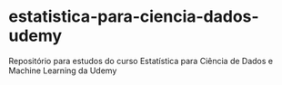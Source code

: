 # estatistica-para-ciencia-dados-udemy
Repositório para estudos do curso Estatística para Ciência de Dados e Machine Learning da Udemy
